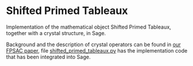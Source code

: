 # Shifted Primed Tableaux
Implementation of the mathematical object Shifted Primed Tableaux, together with a crystal structure, in Sage.

Background and the description of crystal operators can be found in [our FPSAC paper](FPSAC_paper.pdf), file [shifted_primed_tableaux.py](shifted_primed_tableaux.py) has the implementation code that has been integrated into Sage. 

